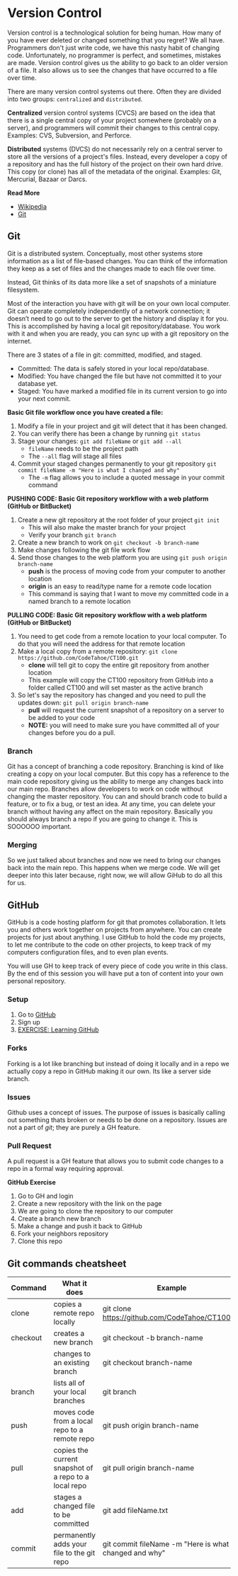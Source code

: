 # Version Control

Version control is a technological solution for being human.  How many of you have ever deleted or changed something that you regret?  We all have.  Programmers don't just write code, we have this nasty habit of changing code.  Unfortunately, no programmer is perfect, and sometimes, mistakes are made. Version control gives us the ability to go back to an older version of a file.  It also allows us to see the changes that have occurred to a file over time.

There are many version control systems out there. Often they are divided into two groups: `centralized` and `distributed`.

**Centralized** version control systems (CVCS) are based on the idea that there is a single central copy of your project somewhere (probably on a server), and programmers will commit their changes to this central copy.  Examples: CVS, Subversion, and Perforce.

**Distributed** systems (DVCS) do not necessarily rely on a central server to store all the versions of a project's files. Instead, every developer a copy of a repository and has the full history of the project on their own hard drive. This copy (or clone) has all of the metadata of the original. Examples: Git, Mercurial, Bazaar or Darcs.

<!--![image](https://git-scm.com/book/en/v2/book/01-introduction/images/distributed.png)-->

**Read More**

- [Wikipedia](https://en.wikipedia.org/wiki/Version_control)
- [Git](https://git-scm.com/book/en/v2/Getting-Started-About-Version-Control)

## Git

Git is a distributed system.  Conceptually, most other systems store information as a list of file-based changes. You can think of the information they keep as a set of files and the changes made to each file over time.  

<!--![image](https://git-scm.com/book/en/v2/book/01-introduction/images/deltas.png)-->

Instead, Git thinks of its data more like a set of snapshots of a miniature filesystem. 
<!--![image](https://git-scm.com/book/en/v2/book/01-introduction/images/snapshots.png)-->

Most of the interaction you have with git will be on your own local computer.  Git can operate completely independently of a network connection; it doesn’t need to go out to the server to get the history and display it for you.  This is accomplished by having a local git repository/database.  You work with it and when you are ready, you can sync up with a git repository on the internet.

There are 3 states of a file in git: committed, modified, and staged.

- Committed: The data is safely stored in your local repo/database.
- Modified: You have changed the file but have not committed it to your database yet.
- Staged: You have marked a modified file in its current version to go into your next commit.

<!--![image](https://git-scm.com/book/en/v2/book/01-introduction/images/areas.png)-->

**Basic Git file workflow once you have created a file:**

1. Modify a file in your project and git will detect that it has been changed.
1. You can verify there has been a change by running `git status`
1. Stage your changes: `git add fileName` or `git add --all`
    - `fileName` needs to be the project path 
    - The `--all` flag will stage all files
1. Commit your staged changes permanently to your git repository `git commit fileName -m "Here is what I changed and why"`
    - The `-m` flag allows you to include a quoted message in your commit command

**PUSHING CODE: Basic Git repository workflow with a web platform (GitHub or BitBucket)**

1. Create a new git repository at the root folder of your project `git init`
    - This will also make the master branch for your project
    - Verify your branch `git branch` 
1. Create a new branch to work on `git checkout -b branch-name`
2. Make changes following the git file work flow
3. Send those changes to the web platform you are using `git push origin branch-name`
    - **push** is the process of moving code from your computer to another location
    - **origin** is an easy to read/type name for a remote code location
    - This command is saying that I want to move my committed code in a named branch to a remote location
  
**PULLING CODE: Basic Git repository workflow with a web platform (GitHub or BitBucket)**

1. You need to get code from a remote location to your local computer.  To do that you will need the address for that remote location
1. Make a local copy from a remote repository: `git clone https://github.com/CodeTahoe/CT100.git`
    - **clone** will tell git to copy the entire git repository from another location
    - This example will copy the CT100 repository from GitHub into a folder called CT100 and will set master as the active branch
1. So let's say the repository has changed and you need to pull the updates down: `git pull origin branch-name`
    - **pull** will request the current snapshot of a repository on a server to be added to your code
    - **NOTE:**  you will need to make sure you have committed all of your changes before you do a pull.

### Branch
Git has a concept of branching a code repository.  Branching is kind of like creating a copy on your local computer.  But this copy has a reference to the main code repository giving us the ability to merge any changes back into our main repo.  Branches allow developers to work on code without changing the master repository.  You can and should branch code to build a feature, or to  fix a bug, or test an idea.  At any time, you can delete your branch without having any affect on the main repository.  Basically you should always branch a repo if you are going to change it.  This is SOOOOOO important.

### Merging
So we just talked about branches and now we need to bring our changes back into the main repo.  This happens when we merge code.  We will get deeper into this later because, right now, we will allow GiHub to do all this for us.

## GitHub
GitHub is a code hosting platform for git that promotes collaboration. It lets you and others work together on projects from anywhere.  You can create projects for just about anything.  I use GitHub to hold the code my projects, to let me contribute to the code on other projects, to keep track of my computers configuration files, and to even plan events.

You will use GH to keep track of every piece of code you write in this class.  By the end of this session you will have put a ton of content into your own personal repository.

### Setup
1. Go to [GitHub](https://github.com/)
2. Sign up
3. [EXERCISE: Learning GitHub](https://guides.github.com/activities/hello-world/)


### Forks
Forking is a lot like branching but instead of doing it locally and in a repo we actually copy a repo in GitHub making it our own.  Its like a server side branch.


### Issues
Github uses a concept of issues.  The purpose of issues is basically calling out something thats broken or needs to be done on a repository.  Issues are not a part of *git*; they are purely a GH feature.

### Pull Request
A pull request is a GH feature that allows you to submit code changes to a repo in a formal way requiring approval.

**GitHub Exercise**

1. Go to GH and login
2. Create a new repository with the link on the page
3. We are going to clone the repository to our computer
4. Create a branch new branch
4. Make a change and push it back to GitHub
5. Fork your neighbors repository
6. Clone this repo


## Git commands cheatsheet
| Command  | What it does                                          | Example                                                 |
|----------|-------------------------------------------------------|---------------------------------------------------------|
| clone    | copies a remote repo locally                          | git clone https://github.com/CodeTahoe/CT100.git        |
| checkout | creates a new branch                                  | git checkout -b branch-name                             |
|          | changes to an existing branch                         | git checkout branch-name                                |
| branch   | lists all of your local branches                      | git branch                                              |
| push     | moves code from a local repo to a remote repo         | git push origin branch-name                             |
| pull     | copies the current snapshot of a repo to a local repo | git pull origin branch-name                             |
| add      | stages a changed file to be committed                 | git add fileName.txt                                    |
| commit   | permanently adds your file to the git repo            | git commit fileName -m "Here is what I changed and why" |

